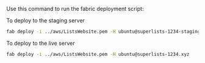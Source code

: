 Use this command to run the fabric deployment script:

To deploy to the staging server

```bash
fab deploy -i ../aws/ListsWebsite.pem -H ubuntu@superlists-1234-staging.xyz
```

To deploy to the live server

```bash
fab deploy -i ../aws/ListsWebsite.pem -H ubuntu@superlists-1234.xyz
```
